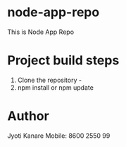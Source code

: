 # node-app-repo
This is Node App Repo


# Project build steps
1. Clone the repository - <repo-url>
2. npm install or npm update

# Author
Jyoti Kanare
Mobile: 8600 2550 99